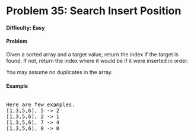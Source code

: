 # Problem 35: Search Insert Position


#### Difficulty: Easy

#### Problem

Given a sorted array and a target value, return the index if the target is found.
If not, return the index where it would be if it were inserted in order.

You may assume no duplicates in the array.

#### Example

<pre>

Here are few examples.
[1,3,5,6], 5 -> 2
[1,3,5,6], 2 -> 1
[1,3,5,6], 7 -> 4
[1,3,5,6], 0 -> 0

</pre>
